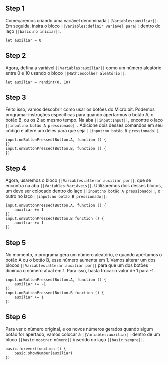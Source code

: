 ## Step 1

Começaremos criando uma variável denominada
`||Variables:auxiliar||`. Em seguida, insira o bloco
`||Variables:definir variável para||` dentro do laço `||basic:no iniciar||`.

```blocks
let auxiliar = 0
```

## Step 2

Agora, defina a variável `||Variables:auxiliar||` como um número aleatório
entre 0 e 10 usando o bloco `||Math:escolher aleatório||`.

```blocks
let auxiliar = randint(0, 10)
```

## Step 3

Feito isso, vamos descobrir como usar os botões do Micro:bit. Podemos programar instruções específicas para
quando apertarmos o botão A, o botão B, ou os 2 ao mesmo tempo.
Na aba `||input:Input||`, encontre o laço `||input:no botão A pressionado||`.
Adicione dois desses comandos em seu código e altere um deles para que seja `||input:no botão B pressionado||`.

```blocks
input.onButtonPressed(Button.A, function () {
})
input.onButtonPressed(Button.B, function () {
})
```

## Step 4

Agora, usaremos o bloco `||Variables:alterar auxiliar por||`, que se encontra
na aba `||Variables:Variáveis||`. Utilizaremos dois desses blocos, um deve ser
colocado dentro do laço `||input:no botão A pressionado||`, e outro no laço `||input:no botão B pressionado||`.

```blocks
input.onButtonPressed(Button.A, function () {
    auxiliar += 1
})
input.onButtonPressed(Button.B function () {
    auxiliar += 1
})
```

## Step 5

No momento, o programa gera um número aleatório, e quando apertamos o botão A ou
o botão B, esse número aumenta em 1. Vamos alterar um dos blocos
`||Variables:alterar auxiliar por||` para que um dos botões diminua o número atual em 1.
Para isso, basta trocar o valor de 1 para -1.

```blocks
input.onButtonPressed(Button.A, function () {
    auxiliar += -1
})
input.onButtonPressed(Button.B function () {
    auxiliar += 1
})
```

## Step 6

Para ver o número original, e os novos números gerados quando algum botão for apertado,
vamos colocar a `||Variables:auxiliar||` dentro
de um bloco `||basic:mostrar número||` inserido
no laço `||basic:sempre||`.

```blocks
basic.forever(function () {
    basic.showNumber(auxiliar)
})
```
